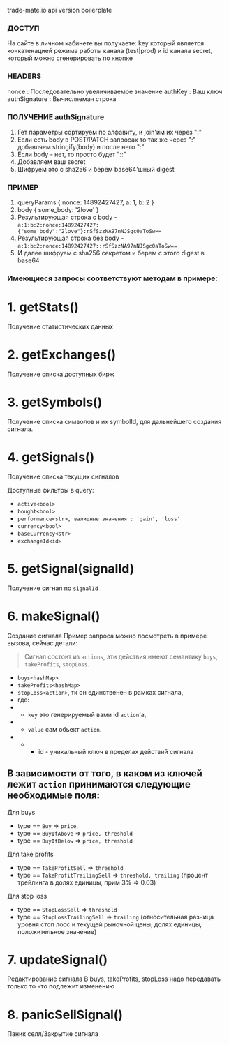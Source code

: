 trade-mate.io api version boilerplate

### ДОСТУП
На сайте в личном кабинете вы получаете:
key который является конкатенацией режима работы канала (test|prod) и id канала
secret, который можно сгенерировать по кнопке

### HEADERS
nonce : <number> Последовательно увеличиваемое значение
authKey : <string> Ваш ключ
authSignature : <string> Вычисляемая строка

### ПОЛУЧЕНИЕ authSignature
1. Гет параметры сортируем по алфавиту, и join'им их через ":"
3. Если есть body в POST/PATCH запросах то так же через ":" добавляем stringify(body) и после него ":"
4. Если body - нет, то просто будет "::"
5. Добавляем ваш secret
6. Шифруем это с sha256 и берем base64'шный digest

### ПРИМЕР
1. queryParams { nonce: 14892427427, a: 1, b: 2 }
2. body { some_body: '2love' }
3. Результирующая строка с body -   
`a:1:b:2:nonce:14892427427:{"some_body":"2love"}:rSfSzzNA97nNJSgc0aToSw==`
4. Результирующая строка без body - 
`a:1:b:2:nonce:14892427427::rSfSzzNA97nNJSgc0aToSw==`
5. И далее шифруем с sha256 секретом и берем с этого digest в base64

### Имеющиеся запросы соответствуют методам в примере:

# 1. getStats()
Получение статистических данных


# 2. getExchanges()
Получение списка доступных бирж


# 3. getSymbols()
Получение списка символов и их symbolId, для дальнейшего создания сигнала.


# 4. getSignals()
Получение списка текущих сигналов

Доступные фильтры в query:
* `active<bool>`
* `bought<bool>`
* `performance<str>, валидные значения : 'gain', 'loss'`
* `currency<bool>`
* `baseCurrency<str>`
* `exchangeId<id>`


# 5. getSignal(signalId)
Получение сигнал по `signalId`


# 6. makeSignal()
Создание сигнала
Пример запроса можно посмотреть в примере вызова, сейчас детали:

> Сигнал состоит из `actions`, эти действия имеют семантику `buys`, `takeProfits`, `stopLoss`.

* `buys<hashMap>`
* `takeProfits<hashMap>`
* `stopLoss<action>`, тк он единственен в рамках сигнала,
* где:
* * `key` это генерируемый вами id `action`'а, 
* * `value` сам обьект `action`.
* * * id - уникальный ключ в пределах действий сигнала

## В зависимости от того, в каком из ключей лежит `action` принимаются следующие необходимые поля:

Для buys
* type == `Buy` => `price`,
* type == `BuyIfAbove` => `price, threshold`
* type == `BuyIfBelow` => `price, threshold`

Для take profits
* type == `TakeProfitSell` => `threshold`
* type == `TakeProfitTrailingSell` => `threshold, trailing` (процент трейлинга в долях единицы, прим 3% => 0.03)

Для stop loss
* type == `StopLossSell` => `threshold`
* type == `StopLossTrailingSell` => `trailing` (относительная разница уровня стоп лосс и текущей рыночной цены, долях единицы, положительное значение)


# 7. updateSignal()
Редактирование сигнала
В buys, takeProfits, stopLoss надо передавать только то что подлежит изменению


# 8. panicSellSignal()
Паник селл/Закрытие сигнала
